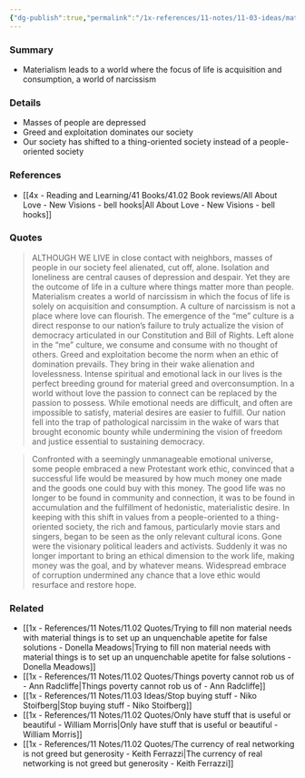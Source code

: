 ```yaml
---
{"dg-publish":true,"permalink":"/1x-references/11-notes/11-03-ideas/materialism-leads-to-a-world-of-narcissism/","title":"Materialism leads to a world of narcissism","created":"2025-03-27T20:56:51.845+03:00","updated":"2025-04-10T10:34:25.206+03:00"}
---
```



### Summary
- Materialism leads to a world where the focus of life is acquisition and consumption, a world of narcissism

### Details
- Masses of people are depressed
- Greed and exploitation dominates our society
- Our society has shifted to a thing-oriented society instead of a people-oriented society

### References
- [[4x - Reading and Learning/41 Books/41.02 Book reviews/All About Love - New Visions - bell hooks\|All About Love - New Visions - bell hooks]]

### Quotes
> ALTHOUGH WE LIVE in close contact with neighbors, masses of people in our society feel alienated, cut off, alone. Isolation and loneliness are central causes of depression and despair. Yet they are the outcome of life in a culture where things matter more than people. Materialism creates a world of narcissism in which the focus of life is solely on acquisition and consumption. A culture of narcissism is not a place where love can flourish. The emergence of the “me” culture is a direct response to our nation’s failure to truly actualize the vision of democracy articulated in our Constitution and Bill of Rights. Left alone in the “me” culture, we consume and consume with no thought of others. Greed and exploitation become the norm when an ethic of domination prevails. They bring in their wake alienation and lovelessness. Intense spiritual and emotional lack in our lives is the perfect breeding ground for material greed and overconsumption. In a world without love the passion to connect can be replaced by the passion to possess. While emotional needs are difficult, and often are impossible to satisfy, material desires are easier to fulfill. Our nation fell into the trap of pathological narcissim in the wake of wars that brought economic bounty while undermining the vision of freedom and justice essential to sustaining democracy.

> Confronted with a seemingly unmanageable emotional universe, some people embraced a new Protestant work ethic, convinced that a successful life would be measured by how much money one made and the goods one could buy with this money. The good life was no longer to be found in community and connection, it was to be found in accumulation and the fulfillment of hedonistic, materialistic desire. In keeping with this shift in values from a people-oriented to a thing-oriented society, the rich and famous, particularly movie stars and singers, began to be seen as the only relevant cultural icons. Gone were the visionary political leaders and activists. Suddenly it was no longer important to bring an ethical dimension to the work life, making money was the goal, and by whatever means. Widespread embrace of corruption undermined any chance that a love ethic would resurface and restore hope.

### Related
- [[1x - References/11 Notes/11.02 Quotes/Trying to fill non material needs with material things is to set up an unquenchable apetite for false solutions - Donella Meadows\|Trying to fill non material needs with material things is to set up an unquenchable apetite for false solutions - Donella Meadows]]
- [[1x - References/11 Notes/11.02 Quotes/Things poverty cannot rob us of - Ann Radcliffe\|Things poverty cannot rob us of - Ann Radcliffe]]
- [[1x - References/11 Notes/11.03 Ideas/Stop buying stuff - Niko Stoifberg\|Stop buying stuff - Niko Stoifberg]]
- [[1x - References/11 Notes/11.02 Quotes/Only have stuff that is useful or beautiful - William Morris\|Only have stuff that is useful or beautiful - William Morris]]
- [[1x - References/11 Notes/11.02 Quotes/The currency of real networking is not greed but generosity - Keith Ferrazzi\|The currency of real networking is not greed but generosity - Keith Ferrazzi]]